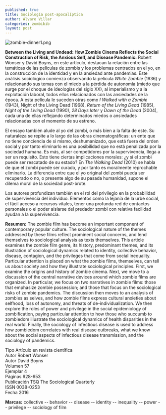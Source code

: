 ```yaml
---
published: true
title: Sociología post-apocalíptica
author: Álvaro Villar
categories: zombibib
layout: post
---
```


![zombie-dinner1.png]({{site.baseurl}}/images/zombie-dinner1.png)

**Between the Living and Undead: How Zombie Cinema Reflects the Social Construction of Risk, the Anxious Self, and Disease Pandemic:** Robert Wonser y David Boyns, en este artículo, destacan la relación entre las temáticas de las películas de zombis y los problemas centrados en el yo, en la construcción de la identidad y en la ansiedad ante pandemias. Este análisis sociológico comienza observando la película _White Zombie_ (1936) y relacionando sus temas con el miedo a la pérdida de autonomía (miedo que surge por el choque de ideologías del siglo XX), al imperialismo y a la explotación laboral, todos ellos relacionados con las ansiedades de la época. A esta película le suceden otras como _I Walked with a Zombie_ (1943), Night of the Living Dead (1968), _Return of the Living Dead_ (1985), _Night of the Living Dead_ (1990), _28 Days later_ y _Dawn of the Dead_ (2004), cada una de ellas reflejando determinados miedos o ansiedades relacionadas con el momento de su estreno.

El ensayo también alude al yo del zombi, o más bien a la falta de este. Su naturaleza se repite a lo largo de las obras cinematográficas: un ente que no tiene conciencia de si mismo, deshumanizado, que está fuera del orden social y por tanto eliminarlo es una posibilidad que no está penalizada por la sociedad humana. Es más, al ser competidores por la supervivencia, llega a ser un requisito. Esto tiene ciertas implicaciones morales: ¿y si el zombi puede ser rescatado de su estado? En _The Walking Dead_ (2010) se habla de que el zombi puede ser curado, y por tanto es moralmente reprochable eliminarlo. La diferencia entre que el yo original del zombi pueda ser recuperado o no, o presente algo de su pasada humanidad, supone el dilema moral de la sociedad post-brote.

Los autores profundizan también en el rol del privilegio en la probabilidad de supervivencia del individuo. Elementos como la lejanía de la urbe social, el fácil acceso a recursos vitales, tener una profunda red de contactos personales o el poder aislarse del predador zombi con relativa facilidad ayudan a la supervivencia.

**Resumen:** The zombie film has become an important component of contemporary popular culture. The sociological nature of the themes addressed by these films reflect prominent social concerns, and lend themselves to sociological analysis as texts themselves. This article examines the zombie film genre, its history, predominant themes, and its illustration of sociological dynamics related to identity, collective behavior, disease, contagion, and the privileges that come from social inequality. Particular attention is placed on what the zombie films, themselves, can tell us about society and how they illustrate sociological principles. First, we examine the origins and history of zombie cinema. Next, we move to a discussion of the central narrative devices around which zombie films are organized. In particular, we focus on two narratives in zombie films: those that emphasize zombie possession; and those that focus on the sociological risks of zombie pandemics. The discussion then moves to an analysis of zombies as selves, and how zombie films express cultural anxieties about selfhood, loss of autonomy, and threats of de-individualization. We then explore the roles of power and privilege in the social epidemiology of zombification, paying particular attention to how those who succumb to zombiedom illustrate the sociological dynamics of health disparities in the real world. Finally, the sociology of infectious disease is used to address how zombiedom correlates with real disease outbreaks, what we know about the social aspects of infectious disease transmission, and the sociology of pandemics.

Tipo 	Artículo en revista científica  
Autor 	Robert Wonser  
Autor 	David Boyns  
Volumen 	57  
Ejemplar 	4  
Páginas 	628-653  
Publicación 	TSQ The Sociological Quarterly  
ISSN 	0038-0253  
Fecha 	2016  

**Marcas:**      collective -- behavior -- disease -- identity -- inequality -- power -- privilege -- sociology of film
